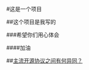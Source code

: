 #这是一个项目

##这个项目是我写的

###希望你们用心体会

####加油

##[主流开源协议之间有何异同？](https://blog.csdn.net/qq_25543287/article/details/71247610)
